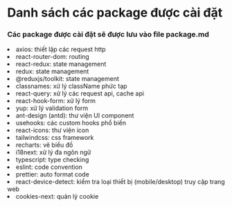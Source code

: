 # Danh sách các package được cài đặt

### Các package được cài đặt sẽ được lưu vào file package.md

<li> axios: thiết lập các request http</li>
<li> react-router-dom: routing</li>
<li> react-redux: state management</li>
<li> redux: state management</li>
<li> @reduxjs/toolkit: state management</li>
<li> classnames: xử lý className phức tạp</li>
<li> react-query: xử lý các request api, cache api</li>
<li> react-hook-form: xử lý form</li>
<li> yup: xử lý validation form</li>
<li> ant-design (antd): thư viện UI component</li>
<li> usehooks: các custom hooks phổ biến</li>
<li> react-icons: thư viện icon</li>
<li> tailwindcss: css framework</li>
<li> recharts: vẽ biểu đồ</li>
<li> i18next: xử lý đa ngôn ngữ</li>
<li> typescript: type checking</li>
<li> eslint: code convention</li>
<li> prettier: auto format code</li>
<li> react-device-detect: kiểm tra loại thiết bị (mobile/desktop) truy cập trang web</li>
<li> cookies-next: quản lý cookie</li>
